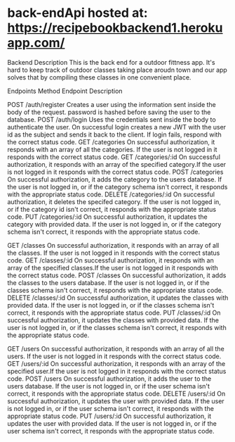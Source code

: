 # back-endApi hosted at: https://recipebookbackend1.herokuapp.com/

Backend
Description
This is the back end for a outdoor fittness app. It's hard to keep track of outdoor classes taking place aroudn town and our app solves that by compiling these classes in one convenient place.

Endpoints
Method Endpoint Description

POST /auth/register Creates a user using the information sent inside the body of the request. password is hashed before saving the user to the database.
POST /auth/login Uses the credentials sent inside the body to authenticate the user. On successful login creates a new JWT with the user id as the subject and sends it back to the client. If login
    fails, respond with the correct status code.
GET /categories On successful authorization, it responds with an array of all the categories. If the user is not logged in it responds with the correct status code.
GET /categories/:id On successful authorization, it responds with an array of the specified category.If the user is not logged in it responds with the correct status code.
POST /categories On successful authorization, it adds the category to the users database. If the user is not logged in, or if the category schema isn't correct, it responds with the appropriate   status code.
DELETE /categories/:id On successful authorization, it deletes the specifed category. If the user is not logged in, or if the category id isn't correct, it responds with the appropriate status code.
PUT /categories/:id On successful authorization, it updates the category with provided data. If the user is not logged in, or if the category schema isn't correct, it responds with the appropriate status code.

GET /classes On successful authorization, it responds with an array of all the classes. If the user is not logged in it responds with the correct status code.
GET /classes/:id On successful authorization, it responds with an array of the specified classes.If the user is not logged in it responds with the correct status code.
POST /classes On successful authorization, it adds the classes to the users database. If the user is not logged in, or if the classes schema isn't correct, it responds with the appropriate status code.
DELETE /classes/:id On successful authorization, it updates the classes with provided data. If the user is not logged in, or if the classes schema isn't correct, it responds with the appropriate status code. PUT /classes/:id On successful authorization, it updates the classes with provided data. If the user is not logged in, or if the classes schema isn't correct, it responds with the appropriate status code.

GET /users On successful authorization, it responds with an array of all the users. If the user is not logged in it responds with the correct status code.
GET /users/:id On successful authorization, it responds with an array of the specified user.If the user is not logged in it responds with the correct status code.
POST /users On successful authorization, it adds the user to the users database. If the user is not logged in, or if the user schema isn't correct, it responds with the appropriate status code.
DELETE /users/:id On successful authorization, it updates the user with provided data. If the user is not logged in, or if the user schema isn't correct, it responds with the appropriate status code.
PUT /users/:id On successful authorization, it updates the user with provided data. If the user is not logged in, or if the user schema isn't correct, it responds with the appropriate status code.
